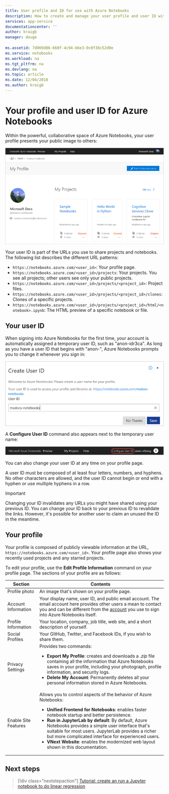 ```yaml
---
title: User profile and ID for use with Azure Notebooks
description: How to create and manage your user profile and user ID with Azure Notebooks.
services: app-service
documentationcenter: ''
author: kraigb
manager: douge

ms.assetid: 7d069d86-660f-4c94-b6e3-0c0f38c52d0e
ms.service: notebooks
ms.workload: na
ms.tgt_pltfrm: na
ms.devlang: na
ms.topic: article
ms.date: 12/04/2018
ms.author: kraigb
---
```


# Your profile and user ID for Azure Notebooks

Within the powerful, collaborative space of Azure Notebooks, your user profile presents your public image to others:

[![An Azure Notebooks profile page](media/accounts/profile-page.png)](media/accounts/profile-page.png#lightbox)

Your user ID is part of the URLs you use to share projects and notebooks. The following list describes the different URL patterns:

- `https://notebooks.azure.com/<user_id>`: Your profile page.
- `https://notebooks.azure.com/<user_id>/projects`: Your projects. You see all projects; other users see only your public projects.
- `https://notebooks.azure.com/<user_id>/projects/<project_id>`: Project files.
- `https://notebooks.azure.com/<user_id>/projects/<project_id>/clones`: Clones of a specific projects.
- `https://notebooks.azure.com/<user_id>/projects/<project_id>/html/<notebook>.ipynb`: The HTML preview of a specific notebook or file.

## Your user ID

When signing into Azure Notebooks for the first time, your account is automatically assigned a temporary user ID, such as "anon-idr3ca". As long as you have a user ID that begins with "anon-", Azure Notebooks prompts you to change it whenever you sign in:

![Prompt to create a user ID when logging into Azure Notebooks](media/accounts/create-user-id.png)

A **Configure User ID** command also appears next to the temporary user name:

![Configure User ID command that appears when you're using a temporary ID](media/accounts/configure-user-id-command.png)

You can also change your user ID at any time on your profile page.

A user ID must be composed of at least four letters, numbers, and hyphens. No other characters are allowed, and the user ID cannot begin or end with a hyphen or use multiple hyphens in a row.

> [!Important]
> Changing your ID invalidates any URLs you might have shared using your previous ID. You can change your ID back to your previous ID to revalidate the links. However, it's possible for another user to claim an unused the ID in the meantime.

## Your profile

Your profile is composed of publicly viewable information at the URL, `https://notebooks.azure.com/<user_id>`. Your profile page also shows your recently used projects and any starred projects.

To edit your profile, use the **Edit Profile Information** command on your profile page. The sections of your profile are as follows:

| Section | Contents |
| --- | --- |
| Profile photo | An image that's shown on your profile page. |
| Account Information | Your display name, user ID, and public email account. The email account here provides other users a mean to contact you and can be different from the [account](azure-notebooks-user-account.md) you use to sign into Azure Notebooks itself. |
| Profile Information | Your location, company, job title, web site, and a short description of yourself. |
| Social Profiles | Your GItHub, Twitter, and Facebook IDs, if you wish to share them. |
| Privacy Settings | Provides two commands:<ul><li>**Export My Profile**: creates and downloads a *.zip* file containing all the information that Azure Notebooks saves in your profile, including your photograph, profile information, and security logs.</li><li>**Delete My Account**: Permanently deletes all your personal information stored in Azure Notebooks.</li></ul> |
| Enable Site Features | Allows you to control aspects of the behavior of Azure Notebooks:<ul><li>**Unified Frontend for Notebooks**: enables faster notebook startup and better persistence.</li><li>**Run in JupyterLab by default**: By default, Azure Notebooks provides a simple user interface that's suitable for most users. JupyterLab provides a richer but more complicated interface for experienced users.</li><li>**VNext Website**: enables the modernized web layout shown in this documentation.</li></ul> |

## Next steps  

> [!div class="nextstepaction"]
> [Tutorial: create an run a Jupyter notebook to do linear regression](tutorial-create-run-jupyter-notebook.md)
